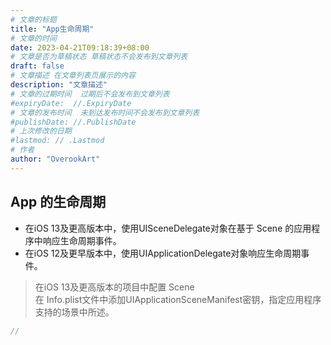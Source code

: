 ```yaml
---
# 文章的标题
title: "App生命周期"
# 文章的时间
date: 2023-04-21T09:18:39+08:00
# 文章是否为草稿状态 草稿状态不会发布到文章列表
draft: false
# 文章描述 在文章列表页展示的内容
description: "文章描述"
# 文章的过期时间  过期后不会发布到文章列表
#expiryDate:  //.ExpiryDate
# 文章的发布时间  未到达发布时间不会发布到文章列表
#publishDate: //.PublishDate
# 上次修改的日期
#lastmod: // .Lastmod
# 作者
author: "OverookArt"
---
```


## App 的生命周期  

* 在iOS 13及更高版本中，使用UISceneDelegate对象在基于 Scene 的应用程序中响应生命周期事件。  
* 在iOS 12及更早版本中，使用UIApplicationDelegate对象响应生命周期事件。  

> 在iOS 13及更高版本的项目中配置 Scene  
> 在 Info.plist文件中添加UIApplicationSceneManifest密钥，指定应用程序支持的场景中所述。

``` swift
//
```  
